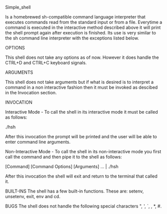 Simple_shell 


Is a homebrewed sh-compatible command language interpreter that executes commands read from the standard input or from a file. Everytime a command is executed in the interactive method described above it will print the shell prompt again after execution is finished. Its use is very similar to the sh command line interpreter with the exceptions listed below.

OPTIONS


This shell does not take any options as of now. However it does handle the CTRL+D and CTRL+C keyboard signals.

ARGUMENTS


This shell does not take arguments but if what is desired is to interpret a command in a non interactive fashion then it must be invoked as descibed in the Invocation section.

INVOCATION


Interactive Mode - To call the shell in its interactive mode it must be called as follows:

./hsh

After this invocation the prompt will be printed and the user will be able to enter command line arguments.

Non-Interactive Mode - To call the shell in its non-interactive mode you first call the command and then pipe it to the shell as follows:

[Command] [Command Options] [Arguments] ... | ./hsh

After this invocation the shell will exit and return to the terminal that called it.

BUILT-INS
The shell has a few built-in functions. These are: setenv, unsetenv, exit, env and cd.

BUGS
The shell does not handle the following special characters ", ', `, , *, #.
